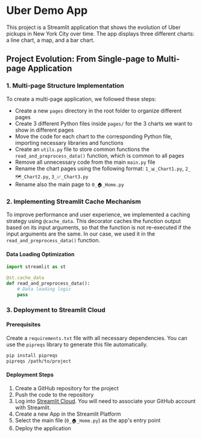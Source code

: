 # Uber Demo App
This project is a Streamlit application that shows the evolution of Uber pickups in New York City over time. The app displays three different charts: a line chart, a map, and a bar chart.

## Project Evolution: From Single-page to Multi-page Application

### 1. Multi-page Structure Implementation
To create a multi-page application, we followed these steps:
- Create a new `pages` directory in the root folder to organize different pages
- Create 3 different Python files inside `pages/` for the 3 charts we want to show in different pages
- Move the code for each chart to the corresponding Python file, importing necessary libraries and functions
- Create an `utils.py` file to store common functions the `read_and_preprocess_data()` function, which is common to all pages
- Remove all unnecessary code from the main `main.py` file
- Rename the chart pages using the following format: `1_📊_Chart1.py`, `2_🗺️_Chart2.py`, `3_📈_Chart3.py`
- Rename also the main page to `0_🏠_Home.py`

### 2. Implementing Streamlit Cache Mechanism
To improve performance and user experience, we implemented a caching strategy using `@cache_data`. This decorator caches the function output based on its input arguments, so that the function is not re-executed if the input arguments are the same. In our case, we used it in the `read_and_preprocess_data()` function.

#### Data Loading Optimization
```python
import streamlit as st

@st.cache_data
def read_and_preprocess_data():
    # Data loading logic
    pass
```

### 3. Deployment to Streamlit Cloud

#### Prerequisites
Create a `requirements.txt` file with all necessary dependencies. You can use the `pipreqs` library to generate this file automatically.
```bash
pip install pipreqs
pipreqs /path/to/project
```

#### Deployment Steps
1. Create a GitHub repository for the project
2. Push the code to the repository
3. Log into [Streamlit Cloud](https://share.streamlit.io/). You will need to associate your GitHub account with Streamlit.
5. Create a new App in the Streamlit Platform
6. Select the main file (`0_🏠_Home.py`) as the app's entry point
7. Deploy the application
